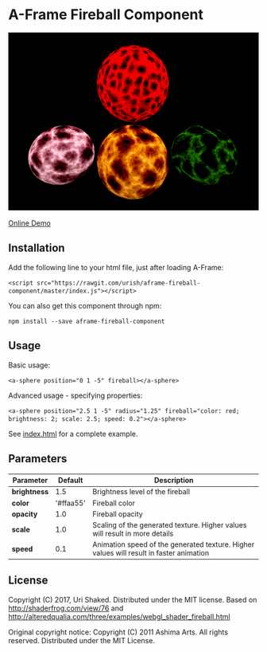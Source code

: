 # A-Frame Fireball Component

![Firebase Shader in Action](screenshot.png)

[Online Demo](https://urish.github.io/aframe-fireball-component/)

## Installation

Add the following line to your html file, just after loading A-Frame:

    <script src="https://rawgit.com/urish/aframe-fireball-component/master/index.js"></script>

You can also get this component through npm:

    npm install --save aframe-fireball-component

## Usage

Basic usage:

    <a-sphere position="0 1 -5" fireball></a-sphere>

Advanced usage - specifying properties:

    <a-sphere position="2.5 1 -5" radius="1.25" fireball="color: red; brightness: 2; scale: 2.5; speed: 0.2"></a-sphere>

See [index.html](index.html) for a complete example.

## Parameters

| Parameter   | Default | Description |
|-------------|---------|-------------|
| **brightness**  | 1.5        | Brightness level of the fireball |
| **color**       | '#ffaa55'  | Fireball color |
| **opacity**     | 1.0        | Fireball opacity |
| **scale**       | 1.0        | Scaling of the generated texture. Higher values will result in more details |
| **speed**       | 0.1        | Animation speed of the generated texture. Higher values will result in faster animation |

## License

Copyright (C) 2017, Uri Shaked. Distributed under the MIT license.
Based on http://shaderfrog.com/view/76
and http://alteredqualia.com/three/examples/webgl_shader_fireball.html

Original copyright notice: Copyright (C) 2011 Ashima Arts. All rights reserved. Distributed under the MIT License. 
